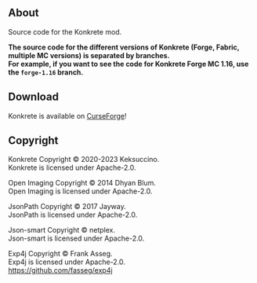 ## About

Source code for the Konkrete mod.

**The source code for the different versions of Konkrete (Forge, Fabric, multiple MC versions) is separated by branches.**<br>
**For example, if you want to see the code for Konkrete Forge MC 1.16, use the `forge-1.16` branch.**

## Download

Konkrete is available on [CurseForge](https://www.curseforge.com/minecraft/mc-mods/konkrete)!

## Copyright

Konkrete Copyright © 2020-2023 Keksuccino.<br>
Konkrete is licensed under Apache-2.0.<br>

Open Imaging Copyright © 2014 Dhyan Blum.<br>
Open Imaging is licensed under Apache-2.0.

JsonPath Copyright © 2017 Jayway.<br>
JsonPath is licensed under Apache-2.0.

Json-smart Copyright © netplex.<br>
Json-smart is licensed under Apache-2.0.

Exp4j Copyright © Frank Asseg.<br>
Exp4j is licensed under Apache-2.0.<br>
https://github.com/fasseg/exp4j
